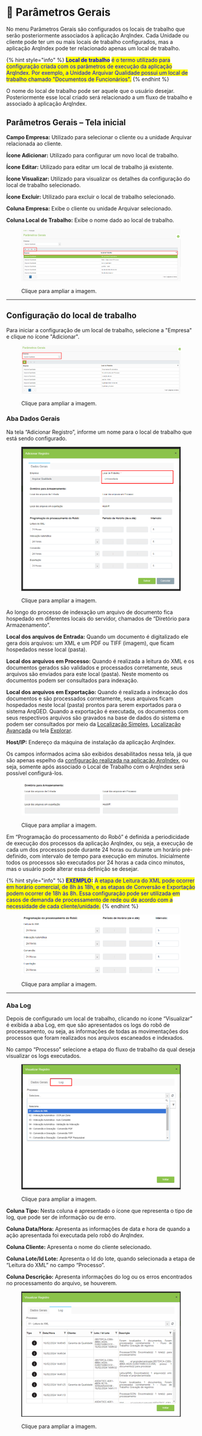 # 🔹 Parâmetros Gerais

No menu Parâmetros Gerais são configurados os locais de trabalho que serão posteriormente associados à aplicação ArqIndex. Cada Unidade ou cliente pode ter um ou mais locais de trabalho configurados, mas a aplicação ArqIndex pode ter relacionado apenas um local de trabalho.

{% hint style="info" %}
<mark style="color:blue;">**Local de trabalho**</mark> <mark style="color:blue;"></mark><mark style="color:blue;">é o termo utilizado para configuração criada com os parâmetros de execução da aplicação ArqIndex. Por exemplo, a Unidade Arquivar Qualidade possui um local de trabalho chamado "Documentos de Funcionários".</mark>
{% endhint %}

O nome do local de trabalho pode ser aquele que o usuário desejar. Posteriormente esse local criado será relacionado a um fluxo de trabalho e associado à aplicação ArqIndex.&#x20;

## Parâmetros Gerais – Tela inicial&#x20;

**Campo Empresa:** Utilizado para selecionar o cliente ou a unidade Arquivar relacionada ao cliente.&#x20;

**Ícone Adicionar:** Utilizado para configurar um novo local de trabalho.&#x20;

**Ícone Editar:** Utilizado para editar um local de trabalho já existente.&#x20;

**Ícone Visualizar:** Utilizado para visualizar os detalhes da configuração do local de trabalho selecionado.   &#x20;

**Ícone Excluir:** Utilizado para excluir o local de trabalho selecionado.&#x20;

**Coluna Empresa:** Exibe o cliente ou unidade Arquivar selecionado.&#x20;

**Coluna Local de Trabalho:** Exibe o nome dado ao local de trabalho.    &#x20;

<figure><img src="../../.gitbook/assets/conf01.png" alt=""><figcaption><p>Clique para ampliar a imagem.</p></figcaption></figure>

***

## Configuração do local de trabalho&#x20;

Para iniciar a configuração de um local de trabalho, selecione a "Empresa" e clique no ícone "Adicionar".

<figure><img src="../../.gitbook/assets/conf27.png" alt=""><figcaption><p>Clique para ampliar a imagem.</p></figcaption></figure>

### Aba Dados Gerais&#x20;

Na tela “Adicionar Registro”, informe um nome para o local de trabalho que está sendo configurado.  &#x20;

<figure><img src="../../.gitbook/assets/conf02.png" alt=""><figcaption><p>Clique para ampliar a imagem.</p></figcaption></figure>

Ao longo do processo de indexação um arquivo de documento fica hospedado em diferentes locais do servidor, chamados de “Diretório para Armazenamento”.

**Local dos arquivos de Entrada:** Quando um documento é digitalizado ele gera dois arquivos: um XML e um PDF ou TIFF (imagem), que ficam hospedados nesse local (pasta).&#x20;

**Local dos arquivos em Processo:** Quando é realizada a leitura do XML e os documentos gerados são validados e processados corretamente, seus arquivos são enviados para este local (pasta). Neste momento os documentos podem ser consultados para indexação.

**Local dos arquivos em Exportação:** Quando é realizada a indexação dos documentos e são processados corretamente, seus arquivos ficam hospedados neste local (pasta) prontos para serem exportados para o sistema ArqGED. Quando a exportação é executada, os documentos com seus respectivos arquivos são gravados na base de dados do sistema e podem ser consultados por meio da [Localização Simples](../../documento/localizacao-simples.md), [Localização Avançada](../../documento/localizacao-avancada.md) ou tela [Explorar](../../documento/explorar/). &#x20;

**Host/IP:** Endereço da máquina de instalação da aplicação ArqIndex.&#x20;

Os campos informados acima são exibidos desabilitados nessa tela, já que são apenas espelho da [configuração realizada na aplicação ArqIndex](aplicativo-arqindex.md#configurar-parametros), ou seja, somente após associado o Local de Trabalho com o ArqIndex será possível configurá-los.&#x20;

<figure><img src="../../.gitbook/assets/conf03.png" alt=""><figcaption><p>Clique para ampliar a imagem.</p></figcaption></figure>

Em “Programação do processamento do Robô” é definida a periodicidade de execução dos processos da aplicação ArqIndex, ou seja, a execução de cada um dos processos pode durante 24 horas ou durante um horário pré-definido, com intervalo de tempo para execução em minutos. Inicialmente todos os processos são executados por 24 horas a cada cinco minutos, mas o usuário pode alterar essa definição se desejar.   &#x20;

{% hint style="info" %}
<mark style="color:blue;">**EXEMPLO:**</mark> <mark style="color:blue;"></mark><mark style="color:blue;">A etapa de Leitura do XML pode ocorrer em horário comercial, de 8h às 18h, e as etapas de Conversão e Exportação podem ocorrer de 18h às 8h. Essa configuração pode ser utilizada em casos de demanda de processamento de rede ou de acordo com a necessidade de cada cliente/unidade.</mark>     &#x20;
{% endhint %}

<figure><img src="../../.gitbook/assets/conf04.png" alt=""><figcaption><p>Clique para ampliar a imagem.</p></figcaption></figure>

***

### Aba Log

Depois de configurado um local de trabalho, clicando no ícone “Visualizar” é exibida a aba Log, em que são apresentados os logs do robô de processamento, ou seja, as informações de todas as movimentações dos processos que foram realizados nos arquivos escaneados e indexados.  &#x20;

No campo “Processo” selecione a etapa do fluxo de trabalho da qual deseja visualizar os logs executados.&#x20;

<figure><img src="../../.gitbook/assets/conf05.png" alt=""><figcaption><p>Clique para ampliar a imagem.</p></figcaption></figure>

**Coluna Tipo:** Nesta coluna é apresentado o ícone que representa o tipo de log, que pode ser de informação ou de erro.&#x20;

**Coluna Data/Hora:** Apresenta as informações de data e hora de quando a ação apresentada foi executada pelo robô do ArqIndex.&#x20;

**Coluna Cliente:** Apresenta o nome do cliente selecionado.&#x20;

**Coluna Lote/Id Lote:** Apresenta o Id do lote, quando selecionada a etapa de “Leitura do XML” no campo “Processo”. &#x20;

**Coluna Descrição:** Apresenta informações do log ou os erros encontrados no processamento do arquivo, se houverem.&#x20;

<figure><img src="../../.gitbook/assets/conf06.png" alt=""><figcaption><p>Clique para ampliar a imagem.</p></figcaption></figure>
